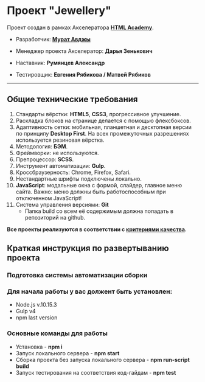 # Проект "Jewellery"

Проект создан в рамках Акселератора **[HTML Academy](https://htmlacademy.ru/about)**.

* Разработчик: **[Мурат Авджы](https://htmlacademy.ru/profile/id1459569)**

* Менеджер проекта Акселератор: **Дарья Зенькович**
* Наставник: **Румянцев Александр**
* Тестировщик: **Евгения Рябикова / Матвей Рябиков**

* * *
## Общие технические требования

1. Стандарты вёрстки: **HTML5**, **CSS3**, прогрессивное улучшение.
2. Раскладка блоков на странице делается с помощью флексбоксов.
3. Адаптивность сетки: мобильная, планшетная и десктопная версии по принципу **Desktop First**.
   На всех промежуточных разрешениях используется резиновая вёрстка.
4. Методология: **БЭМ**.
5. Фреймворки: не используются.
6. Препроцессор: **SCSS**.
7. Инструмент автоматизации: **Gulp**.
8. Кроссбраузерность: Chrome, Firefox, Safari.
9. Нестандартные шрифты подключены локально.
10. **JavaScript**: модальные окна с формой, слайдер, главное меню сайта. Важно: меню должны быть работоспособным при отключенном JavaScript!
12. Система управления версиями: **Git**
    * Папка build со всем её содержимым должна попадать в репозиторий на github.

**Все проекты реализуются в соответствии с [критериями качества](https://www.notion.so/eec24ee0d0fd44a6b69562df857f15b1).**

## Краткая инструкция по развертыванию проекта

### Подготовка системы автоматизации сборки

### Для начала работы у вас должент быть установлен:
  * Node.js v.10.15.3
  * Gulp v4
  * npm last version

### Основные команды для работы
  * Установка - **npm i**
  * Запуск локального сервера - **npm start**
  * Сборка проекта без запуска локального сервера - **npm run-script build**
  * Запуск тестирования на соответствия код-гайдам - **npm test**
